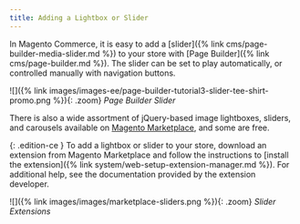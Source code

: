```yaml
---
title: Adding a Lightbox or Slider
---
```


In Magento Commerce, it is easy to add a [slider]({% link cms/page-builder-media-slider.md %}) to your store with [Page Builder]({% link cms/page-builder.md %}). The slider can be set to play automatically, or controlled manually with navigation buttons.

![]({% link images/images-ee/page-builder-tutorial3-slider-tee-shirt-promo.png %}){: .zoom}
<span class="caption-edition-ee">_Page Builder Slider_</span>

There is also a wide assortment of jQuery-based image lightboxes, sliders, and carousels available on [Magento Marketplace][1], and some are free.

{: .edition-ce }
To add a lightbox or slider to your store, download an extension from Magento Marketplace and follow the instructions to [install the extension]({% link system/web-setup-extension-manager.md %}). For additional help, see the documentation provided by the extension developer.

![]({% link images/images/marketplace-sliders.png %}){: .zoom}
_Slider Extensions_

[1]: https://marketplace.magento.com/catalogsearch/result?cat=8&amp;q=slider&amp;answers=
